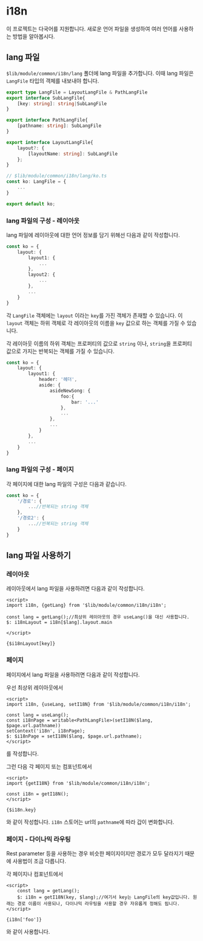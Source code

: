 # i18n

이 프로젝트는 다국어를 지원합니다. 새로운 언어 파일을 생성하여 여러 언어를 사용하는 방법을 알아봅시다.

## lang 파일

`$lib/module/common/i18n/lang` 폴더에 lang 파일을 추가합니다. 이때 lang 파일은 `LangFile` 타입의 객체를 내보내야 합니다.

```ts
export type LangFile = LayoutLangFile & PathLangFile
export interface SubLangFile{
    [key: string]: string|SubLangFile
}

export interface PathLangFile{
    [pathname: string]: SubLangFile
}

export interface LayoutLangFile{
    layout?: {
        [layoutName: string]: SubLangFile
    };
}
```
```ts
// $lib/module/common/i18n/lang/ko.ts
const ko: LangFile = {
    ...
}

export default ko;
```

### lang 파일의 구성 - 레이아웃

lang 파일에 레이아웃에 대한 언어 정보를 담기 위해선 다음과 같이 작성합니다.

```ts
const ko = {
    layout: {
        layout1: {
            ...
        },
        layout2: {
            ...
        },
        ...
    }
}
```

각 `LangFile` 객체에는 `layout` 이라는 `key`를 가진 객체가 존재할 수 있습니다. 이 `layout` 객체는 하위 객체로 각 레이아웃의 이름을 `key` 값으로 하는 객체를 가질 수 있습니다.

각 레이아웃 이름의 하위 객체는 프로퍼티의 값으로 `string` 이나, `string`을 프로퍼티 값으로 가지는 반복되는 객체를 가질 수 있습니다.
```ts
const ko = {
    layout: {
        layout1: {
            header: '헤더',
            aside: {
                asideNewSong: {
                    foo:{
                        bar: '...'
                    },
                    ...
                },
                ...
            }
        },
        ...
    }
}
```

### lang 파일의 구성 - 페이지

각 페이지에 대한 lang 파일의 구성은 다음과 같습니다.

```ts
const ko = {
    '/경로': {
        ...//반복되는 string 객체
    },
    '/경로2': {
        ...//빈복되는 string 객체
    }
}
```

## lang 파일 사용하기

### 레이아웃

레이아웃에서 lang 파일을 사용하려면 다음과 같이 작성합니다.

```svelte
<script>
import i18n, {getLang} from '$lib/module/common/i18n/i18n';

const lang = getLang();//최상위 레이아웃의 경우 useLang()을 대신 사용합니다.
$: i18nLayout = i18n[$lang].layout.main

</script>

{$i18nLayout[key]}
```

### 페이지

페이지에서 lang 파일을 사용하려면 다음과 같이 작성합니다.

우선 최상위 레이아웃에서

```svelte
<script>
import i18n, {useLang, setI18N} from '$lib/module/common/i18n/i18n';

const lang = useLang();
const i18nPage = writable<PathLangFile>(setI18N($lang, $page.url.pathname))
setContext('i18n', i18nPage);
$: $i18nPage = setI18N($lang, $page.url.pathname);
</script>
```
를 작성합니다.

그런 다음 각 페이지 또는 컴포넌트에서

```svelte
<script>
import {getI18N} from '$lib/module/common/i18n/i18n';

const i18n = getI18N();
</script>

{$i18n.key}
```
와 같이 작성합니다. `i18n` 스토어는 url의 `pathname`에 따라 갑이 변화합니다.

### 페이지 - 다이나믹 라우팅

Rest parameter 등을 사용하는 경우 비슷한 페이지이지만 경로가 모두 달라지기 때문에 사용법이 조금 다릅니다.

각 페이지나 컴포넌트에서
```svelte
<script>
    const lang = getLang();
    $: i18n = getI18N(key, $lang);//여기서 key는 LangFile의 key값입니다. 원래는 경로 이름이 사용되나, 다이나믹 라우팅을 사용할 경우 자유롭게 정해도 됩니다.
</script>

{i18n['foo']}
```
와 같이 사용합니다.